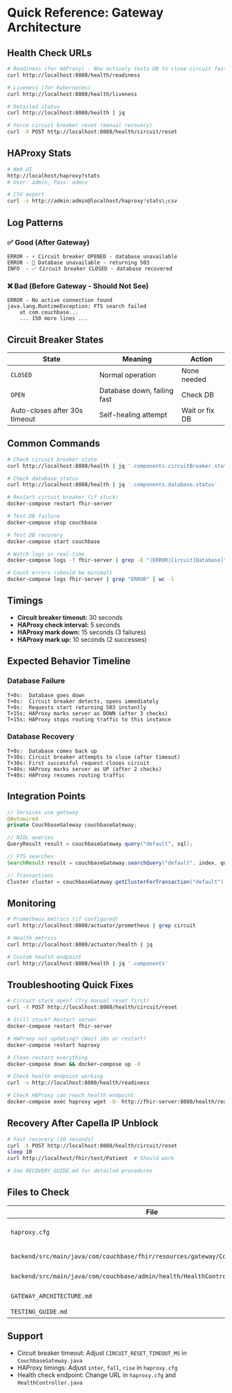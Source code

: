 # Quick Reference: Gateway Architecture

## Health Check URLs

```bash
# Readiness (for HAProxy) - Now actively tests DB to close circuit faster
curl http://localhost:8080/health/readiness

# Liveness (for Kubernetes)
curl http://localhost:8080/health/liveness

# Detailed status
curl http://localhost:8080/health | jq

# Force circuit breaker reset (manual recovery)
curl -X POST http://localhost:8080/health/circuit/reset
```

## HAProxy Stats

```bash
# Web UI
http://localhost/haproxy?stats
# User: admin, Pass: admin

# CSV export
curl -s http://admin:admin@localhost/haproxy?stats\;csv
```

## Log Patterns

### ✅ Good (After Gateway)

```
ERROR - ⚡ Circuit breaker OPENED - database unavailable
ERROR - 🔴 Database unavailable - returning 503
INFO  - ✅ Circuit breaker CLOSED - database recovered
```

### ❌ Bad (Before Gateway - Should Not See)

```
ERROR - No active connection found
java.lang.RuntimeException: FTS search failed
    at com.couchbase...
    ... 150 more lines ...
```

## Circuit Breaker States

| State                         | Meaning                     | Action         |
| ----------------------------- | --------------------------- | -------------- |
| `CLOSED`                      | Normal operation            | None needed    |
| `OPEN`                        | Database down, failing fast | Check DB       |
| Auto-closes after 30s timeout | Self-healing attempt        | Wait or fix DB |

## Common Commands

```bash
# Check circuit breaker state
curl http://localhost:8080/health | jq '.components.circuitBreaker.status'

# Check database status
curl http://localhost:8080/health | jq '.components.database.status'

# Restart circuit breaker (if stuck)
docker-compose restart fhir-server

# Test DB failure
docker-compose stop couchbase

# Test DB recovery
docker-compose start couchbase

# Watch logs in real-time
docker-compose logs -f fhir-server | grep -E "(ERROR|Circuit|Database)"

# Count errors (should be minimal)
docker-compose logs fhir-server | grep "ERROR" | wc -l
```

## Timings

- **Circuit breaker timeout:** 30 seconds
- **HAProxy check interval:** 5 seconds
- **HAProxy mark down:** 15 seconds (3 failures)
- **HAProxy mark up:** 10 seconds (2 successes)

## Expected Behavior Timeline

### Database Failure

```
T+0s:  Database goes down
T+0s:  Circuit breaker detects, opens immediately
T+0s:  Requests start returning 503 instantly
T+15s: HAProxy marks server as DOWN (after 3 checks)
T+15s: HAProxy stops routing traffic to this instance
```

### Database Recovery

```
T+0s:  Database comes back up
T+30s: Circuit breaker attempts to close (after timeout)
T+30s: First successful request closes circuit
T+40s: HAProxy marks server as UP (after 2 checks)
T+40s: HAProxy resumes routing traffic
```

## Integration Points

```java
// Services use gateway
@Autowired
private CouchbaseGateway couchbaseGateway;

// N1QL queries
QueryResult result = couchbaseGateway.query("default", sql);

// FTS searches
SearchResult result = couchbaseGateway.searchQuery("default", index, query, options);

// Transactions
Cluster cluster = couchbaseGateway.getClusterForTransaction("default");
```

## Monitoring

```bash
# Prometheus metrics (if configured)
curl http://localhost:8080/actuator/prometheus | grep circuit

# Health metrics
curl http://localhost:8080/actuator/health | jq

# Custom health endpoint
curl http://localhost:8080/health | jq '.components'
```

## Troubleshooting Quick Fixes

```bash
# Circuit stuck open? (Try manual reset first)
curl -X POST http://localhost:8080/health/circuit/reset

# Still stuck? Restart server
docker-compose restart fhir-server

# HAProxy not updating? (Wait 10s or restart)
docker-compose restart haproxy

# Clean restart everything
docker-compose down && docker-compose up -d

# Check health endpoint working
curl -v http://localhost:8080/health/readiness

# Check HAProxy can reach health endpoint
docker-compose exec haproxy wget -O- http://fhir-server:8080/health/readiness
```

## Recovery After Capella IP Unblock

```bash
# Fast recovery (10 seconds)
curl -X POST http://localhost:8080/health/circuit/reset
sleep 10
curl http://localhost/fhir/test/Patient  # Should work

# See RECOVERY_GUIDE.md for detailed procedures
```

## Files to Check

| File                                                                               | Purpose                     |
| ---------------------------------------------------------------------------------- | --------------------------- |
| `haproxy.cfg`                                                                      | HAProxy health check config |
| `backend/src/main/java/com/couchbase/fhir/resources/gateway/CouchbaseGateway.java` | Circuit breaker logic       |
| `backend/src/main/java/com/couchbase/admin/health/HealthController.java`           | Health endpoints            |
| `GATEWAY_ARCHITECTURE.md`                                                          | Full documentation          |
| `TESTING_GUIDE.md`                                                                 | Test scenarios              |

## Support

- Circuit breaker timeout: Adjust `CIRCUIT_RESET_TIMEOUT_MS` in `CouchbaseGateway.java`
- HAProxy timings: Adjust `inter`, `fall`, `rise` in `haproxy.cfg`
- Health check endpoint: Change URL in `haproxy.cfg` and `HealthController.java`
